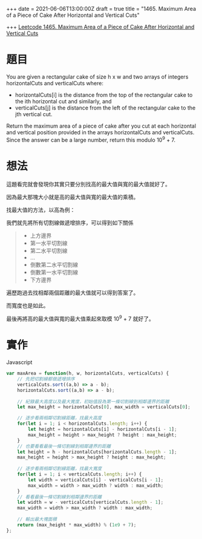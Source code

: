 +++
date = 2021-06-06T13:00:00Z
draft = true
title = "1465. Maximum Area of a Piece of Cake After Horizontal and Vertical Cuts"

+++
[Leetcode 1465. Maximum Area of a Piece of Cake After Horizontal and Vertical Cuts](https://leetcode.com/problems/maximum-area-of-a-piece-of-cake-after-horizontal-and-vertical-cuts/)

# 題目

You are given a rectangular cake of size h x w and two arrays of integers horizontalCuts and verticalCuts where:

* horizontalCuts[i] is the distance from the top of the rectangular cake to the ith horizontal cut and similarly, and
* verticalCuts[j] is the distance from the left of the rectangular cake to the jth vertical cut.

Return the maximum area of a piece of cake after you cut at each horizontal and vertical position provided in the arrays horizontalCuts and verticalCuts. Since the answer can be a large number, return this modulo 10<sup>9</sup> + 7.

# 想法

這題看完就會發現你其實只要分別找高的最大值與寬的最大值就好了。

因為最大那塊大小就是高的最大值與寬的最大值的乘積。

找最大值的方法，以高為例：

我們就先將所有切割線做遞增排序，可以得到如下關係

> * 上方邊界
> * 第一水平切割線
> * 第二水平切割線
> * ...
> * 倒數第二水平切割線
> * 倒數第一水平切割線
> * 下方邊界

遍歷跑過去找相鄰兩個距離的最大值就可以得到答案了。

而寬度也是如此。

最後再將高的最大值與寬的最大值乘起來取模 10<sup>9</sup> + 7 就好了。

# 實作

Javascript
```javascript
var maxArea = function(h, w, horizontalCuts, verticalCuts) {
    // 先把切割線都做遞增排序
    verticalCuts.sort((a,b) => a - b);
    horizontalCuts.sort((a,b) => a - b);
    
    // 紀錄最大高度以及最大寬度，初始值設為第一條切割線到相鄰邊界的距離
    let max_height = horizontalCuts[0], max_width = verticalCuts[0];

    // 逐步看兩相鄰切割線距離，找最大高度
    for(let i = 1; i < horizontalCuts.length; i++) {
        let height = horizontalCuts[i] - horizontalCuts[i - 1];
        max_height = height > max_height ? height : max_height;
    }
    // 也要看看最後一條切割線到相鄰邊界的距離
    let height = h - horizontalCuts[horizontalCuts.length - 1];
    max_height = height > max_height ? height : max_height;
    
    // 逐步看兩相鄰切割線距離，找最大寬度
    for(let i = 1; i < verticalCuts.length; i++) {
        let width = verticalCuts[i] - verticalCuts[i - 1];
        max_width = width > max_width ? width : max_width;
    }
    // 看看最後一條切割線到相鄰邊界的距離
    let width = w - verticalCuts[verticalCuts.length - 1];
    max_width = width > max_width ? width : max_width;
    
    // 輸出最大塊面積
    return (max_height * max_width) % (1e9 + 7);
};
```